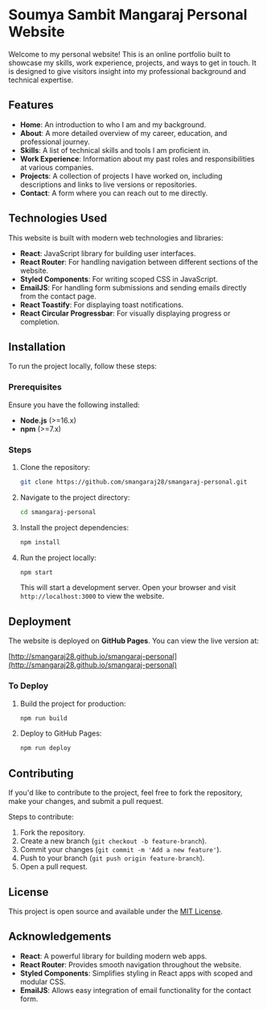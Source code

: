 # Soumya Sambit Mangaraj Personal Website

Welcome to my personal website! This is an online portfolio built to showcase my skills, work experience, projects, and ways to get in touch. It is designed to give visitors insight into my professional background and technical expertise.

## Features

- **Home**: An introduction to who I am and my background.
- **About**: A more detailed overview of my career, education, and professional journey.
- **Skills**: A list of technical skills and tools I am proficient in.
- **Work Experience**: Information about my past roles and responsibilities at various companies.
- **Projects**: A collection of projects I have worked on, including descriptions and links to live versions or repositories.
- **Contact**: A form where you can reach out to me directly.

## Technologies Used

This website is built with modern web technologies and libraries:

- **React**: JavaScript library for building user interfaces.
- **React Router**: For handling navigation between different sections of the website.
- **Styled Components**: For writing scoped CSS in JavaScript.
- **EmailJS**: For handling form submissions and sending emails directly from the contact page.
- **React Toastify**: For displaying toast notifications.
- **React Circular Progressbar**: For visually displaying progress or completion.
  
## Installation

To run the project locally, follow these steps:

### Prerequisites

Ensure you have the following installed:
- **Node.js** (>=16.x)
- **npm** (>=7.x)

### Steps

1. Clone the repository:

    ```bash
    git clone https://github.com/smangaraj28/smangaraj-personal.git
    ```

2. Navigate to the project directory:

    ```bash
    cd smangaraj-personal
    ```

3. Install the project dependencies:

    ```bash
    npm install
    ```

4. Run the project locally:

    ```bash
    npm start
    ```

    This will start a development server. Open your browser and visit `http://localhost:3000` to view the website.

## Deployment

The website is deployed on **GitHub Pages**. You can view the live version at:

[http://smangaraj28.github.io/smangaraj-personal](http://smangaraj28.github.io/smangaraj-personal)

### To Deploy

1. Build the project for production:

    ```bash
    npm run build
    ```

2. Deploy to GitHub Pages:

    ```bash
    npm run deploy
    ```

## Contributing

If you'd like to contribute to the project, feel free to fork the repository, make your changes, and submit a pull request.

Steps to contribute:

1. Fork the repository.
2. Create a new branch (`git checkout -b feature-branch`).
3. Commit your changes (`git commit -m 'Add a new feature'`).
4. Push to your branch (`git push origin feature-branch`).
5. Open a pull request.

## License

This project is open source and available under the [MIT License](LICENSE).

## Acknowledgements

- **React**: A powerful library for building modern web apps.
- **React Router**: Provides smooth navigation throughout the website.
- **Styled Components**: Simplifies styling in React apps with scoped and modular CSS.
- **EmailJS**: Allows easy integration of email functionality for the contact form.
